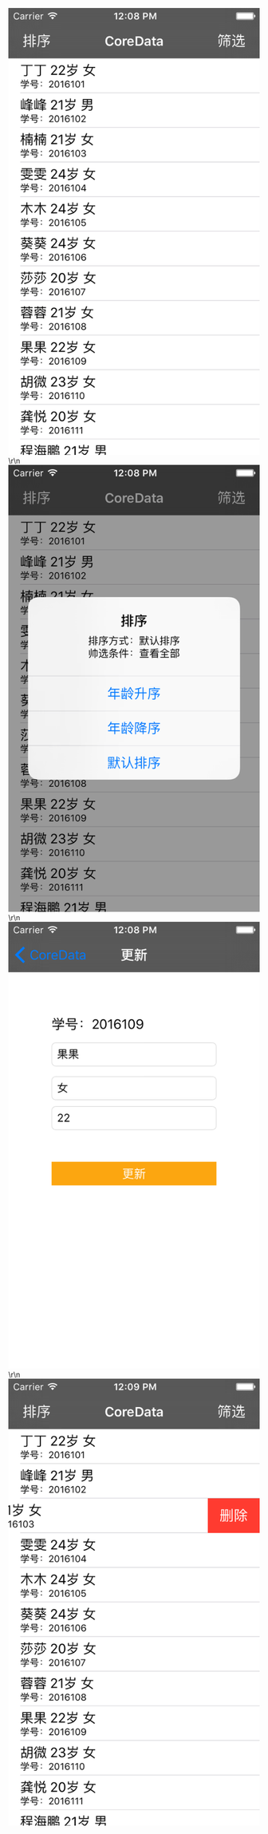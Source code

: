 ![效果图1](https://github.com/Insfgg99x/CoreDataDemo/blob/master/screenshots/1.png)
\r\n
![效果图2](https://github.com/Insfgg99x/CoreDataDemo/blob/master/screenshots/2.png)
\r\n
![效果图3](https://github.com/Insfgg99x/CoreDataDemo/blob/master/screenshots/3.png)
\r\n
![效果图4](https://github.com/Insfgg99x/CoreDataDemo/blob/master/screenshots/4.png)
